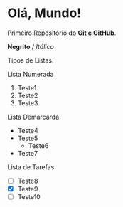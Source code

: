 # Olá, Mundo!
 Primeiro Repositório do **Git e GitHub**.

**Negrito** / *Itálico*

Tipos de Listas:

Lista Numerada
1. Teste1
2. Teste2
3. Teste3

Lista Demarcarda
* Teste4
* Teste5
   * Teste6
* Teste7

Lista de Tarefas
- [ ] Teste8
- [x] Teste9
- [ ] Teste10
